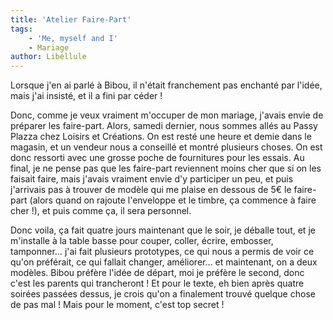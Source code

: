 ```yaml
---
title: 'Atelier Faire-Part'
tags:
    - 'Me, myself and I'
    - Mariage
author: Libellule
---
```


Lorsque j'en ai parlé à Bibou, il n'était franchement pas enchanté par l'idée,
mais j'ai insisté, et il a fini par céder !

Donc, comme je veux vraiment m'occuper de mon mariage, j'avais envie de préparer
les faire-part. Alors, samedi dernier, nous sommes allés au Passy Plazza chez
Loisirs et Créations. On est resté une heure et demie dans le magasin, et un
vendeur nous a conseillé et montré plusieurs choses. On est donc ressorti avec
une grosse poche de fournitures pour les essais. Au final, je ne pense pas que
les faire-part reviennent moins cher que si on les faisait faire, mais j'avais
vraiment envie d'y participer un peu, et puis j'arrivais pas à trouver de modèle
qui me plaise en dessous de 5€ le faire-part (alors quand on rajoute l'enveloppe
et le timbre, ça commence à faire cher !), et puis comme ça, il sera personnel.

Donc voila, ça fait quatre jours maintenant que le soir, je déballe tout, et je
m'installe à la table basse pour couper, coller, écrire, embosser, tamponner…
j'ai fait plusieurs prototypes, ce qui nous a permis de voir ce qu'on préférait,
ce qui fallait changer, améliorer… et maintenant, on a deux modèles. Bibou
préfère l'idée de départ, moi je préfère le second, donc c'est les parents qui
trancheront ! Et pour le texte, eh bien après quatre soirées passées dessus, je
crois qu'on a finalement trouvé quelque chose de pas mal ! Mais pour le moment,
c'est top secret !
